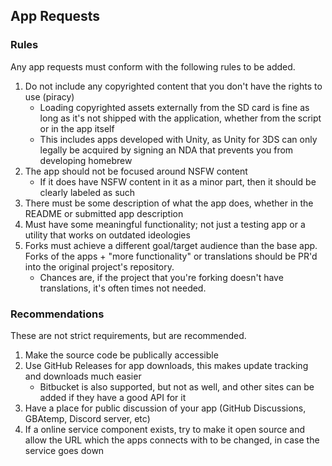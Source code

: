 ## App Requests
### Rules
Any app requests must conform with the following rules to be added.
1. Do not include any copyrighted content that you don't have the rights to use (piracy)
   - Loading copyrighted assets externally from the SD card is fine as long as it's not shipped with the application, whether from the script or in the app itself
   - This includes apps developed with Unity, as Unity for 3DS can only legally be acquired by signing an NDA that prevents you from developing homebrew
1. The app should not be focused around NSFW content
   - If it does have NSFW content in it as a minor part, then it should be clearly labeled as such
1. There must be some description of what the app does, whether in the README or submitted app description
1. Must have some meaningful functionality; not just a testing app or a utility that works on outdated ideologies
1. Forks must achieve a different goal/target audience than the base app. Forks of the apps + "more functionality" or translations should be PR'd into the original project's repository.
    - Chances are, if the project that you're forking doesn't have translations, it's often times not needed.

### Recommendations
These are not strict requirements, but are recommended.
1. Make the source code be publically accessible
1. Use GitHub Releases for app downloads, this makes update tracking and downloads much easier
   - Bitbucket is also supported, but not as well, and other sites can be added if they have a good API for it
1. Have a place for public discussion of your app (GitHub Discussions, GBAtemp, Discord server, etc)
1. If a online service component exists, try to make it open source and allow the URL which the apps connects with to be changed, in case the service goes down

